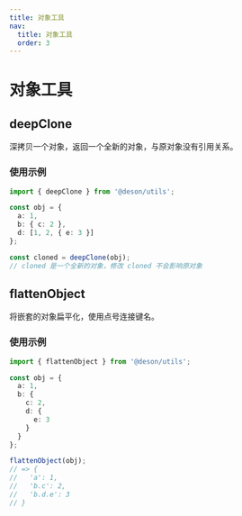```yaml
---
title: 对象工具
nav:
  title: 对象工具
  order: 3
---
```


# 对象工具

## deepClone

深拷贝一个对象，返回一个全新的对象，与原对象没有引用关系。

### 使用示例

```typescript
import { deepClone } from '@deson/utils';

const obj = {
  a: 1,
  b: { c: 2 },
  d: [1, 2, { e: 3 }]
};

const cloned = deepClone(obj);
// cloned 是一个全新的对象，修改 cloned 不会影响原对象
```

## flattenObject

将嵌套的对象扁平化，使用点号连接键名。

### 使用示例

```typescript
import { flattenObject } from '@deson/utils';

const obj = {
  a: 1,
  b: {
    c: 2,
    d: {
      e: 3
    }
  }
};

flattenObject(obj);
// => {
//   'a': 1,
//   'b.c': 2,
//   'b.d.e': 3
// } 